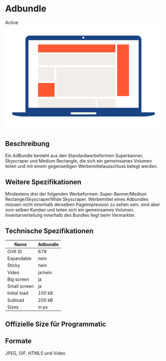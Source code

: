 # Adbundle
<span class="badge badge--success">Active</span>
<img alt="OVK_WF_Desktop_Adbundle" src="https://github.com/BVDW-org/ovk-docusaurus/blob/main/ovk/static/img/formats/OVK_WF_Desktop_Adbundle.png?raw=true" />


## Beschreibung
Ein AdBundle besteht aus den Standardwerbeformen Superbanner, Skyscraper und Medium Rectangle, die sich ein gemeinsames Volumen teilen und mit einem gegenseitigen Werbemittelausschluss belegt werden.

## Weitere Spezifikationen
Mindestens drei der folgenden Werbeformen: Super-Banner/Medium Rectange/Skyscraper/Wide Skyscraper. Werbemittel eines Adbundles müssen nicht innerhalb derselben Pageimpression zu sehen sein, sind aber vom selben Kunden und teilen sich ein gemeinsames Volumen. Inventarverteilung innerhalb des Bundles liegt beim Vermarkter.

## Technische Spezifikationen

| Name           | Adbundle  |
|----------------|-----------|
| OVK ID         | 679       |
| Expandable     | nein      |
| Sticky         | nein      |
| Video          | ja/nein   |
| Big screen     | ja        |
| Small screen   | ja        |
| Initial load   | 100 kB    |
| Subload        | 200 kB    |
| Sizes           | in px     |


## Offizielle Size für Programmatic



## Formate
JPEG, GIF, HTML5 und Video
